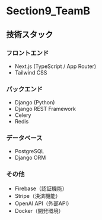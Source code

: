 # Section9_TeamB

## 技術スタック

### フロントエンド
- Next.js (TypeScript / App Router)
- Tailwind CSS

### バックエンド
- Django (Python)
- Django REST Framework
- Celery
- Redis

### データベース
- PostgreSQL
- Django ORM

### その他
- Firebase（認証機能）
- Stripe（決済機能）
- OpenAI API（外部API）
- Docker（開発環境）

